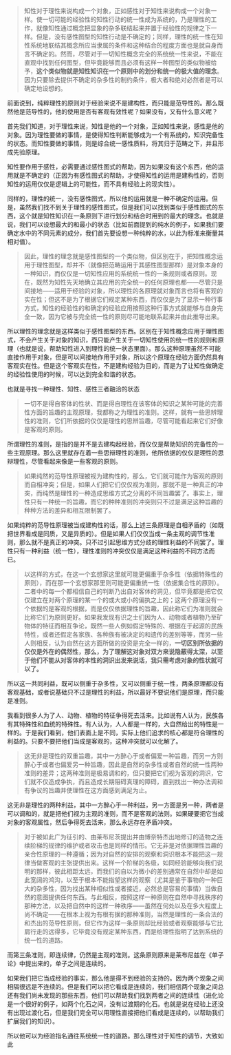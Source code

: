 <blockquote>知性对于理性来说构成一个对象，正如感性对于知性来说构成一个对象一样。使一切可能的经验性的知性行动的统一性成为系统的，乃是理性的工作，就像知性通过概念把显象的杂多联结起来并置于经验性的规律之下一样。但是，没有感性图型的知性行动是不确定的；同样，理性的统一性在知性系统地联结其概念所应当隶属的条件和这种结合的程度方面也是就自身而言不确定的。然而，尽管对于一切知性概念完全的系统统一性来说，不能在直观中找到任何图型，但毕竟能够而且必须有这样一种图型的类似物被给予，<b>这个类似物就是知性知识在一个原则中的划分和统一的极大值的理念</b>。因为只要除去提供不确定的杂多性的制约条件，极大者和绝对必然者是可以确定地设想的。</blockquote><p>前面说到，纯粹理性的原则对于经验来说不是建构性，而只能是范导性的。那么既然他是范导性的，他的使用是否有客观有效性呢？如果没有，又有什么意义呢？</p><p>首先我们知道，对于理性来说，知性是他的一个对象，正如知性来说，感性是他的对象。因为理性要做的事情，是使得知性判断能够成为一个有系统的，知识完备性的状态。而知性要做的事情，则是综合统一感性质料，将其归于范畴之下，并且形成先验原理。</p><p>知性要作用于感性，必需要通过感性图式的帮助，因为如果没有这个东西，他的运用就是不确定的（正因为有感性图式的帮助，才使得知性的运用是建构性的，否则知性的运用仅仅是逻辑上的可能性，而不具有经验上的现实性）。</p><p>同样的，理性的统一，没有感性图式，所以他的运用就是一种不确定的运用。但是，虽然我们找不到关于理性的感性图式，但是我们可以找到类似于感性图式的东西，这个就是知性知识在一条原则下进行划分和结合时用到的最大的理念。也就是说，我们可以设想最大的和最小的状态（比如前面提到的纯水的例子，如果我们要确定水中的不同元素的成分，我们首先要设想一种纯粹的水，以此为标准来衡量其相对值）。</p><blockquote>因此，理性的理念就是感性图型的一个类似物，但区别在于，把知性概念运用于理性图型，却并不（就像把范畴运用于其感性图型那样）是对象本身的一种知识，而仅仅是一切知性应用的系统统一性的一条规则或者原则。现在，既然为知性先天地确立其应用的完全统一的任何原理也都——尽管只是间接地——适用于经验的对象，所以理性的各原理就对象而言也将有客观的实在性；但这不是为了根据它们规定某种东西，而仅仅是为了显示一种行事方式，知性的经验性的和确定的经验应用按照这种行事方式就能够与自身完全一致，因为它被与完全统一性的原则尽可能地联系起来并由此推导出来。</blockquote><p>所以理性的理念就是这样类似于感性图型的东西。区别在于知性概念应用于理性图式，不会产生关于对象的知识，而只能产生关于一切知性使用的统一性的规则和原理（也就是说，帮助知性进入到理性的统一状态里面）。那么这种原理虽然不可能直接作用于对象，但是可以间接地作用于对象，所以这个原理在经验方面仍然具有客观实在性。但是这个客观实在性，不是建构经验为目的，而是为了让知性做确定的经验性使用的时候，可以达到完全和谐的状态。</p><p>也就是寻找一种理性、知性、感性三者融洽的状态</p><blockquote>一切不是得自客体的性状、而是得自理性在该客体的知识之某种可能的完善性方面的旨趣的主观原理，我都称之为理性的准则。这样，就有一些思辨理性的准则，它们所依据的仅仅是理性的思辨旨趣，尽管可能看起来它们好像是客观的原则。</blockquote><p>所谓理性的准则，是指的是并不是去建构起经验，而仅仅是帮助知识的完备性的一些主观原理。那么这里就存在着一些思辩理性的准则，他所依据的仅仅是理性的思辩理性，尽管看起来像是一些客观的原则。</p><blockquote>如果纯然的范导性原理被视为建构性的，那么，它们就可能作为客观的原则而自相冲突；但是，如果人们把它们仅仅视为准则，那就不是一种真正的冲突，而纯然是理性的一种造成思维方式之分离的不同旨趣罢了。事实上，理性只有一种统一的旨趣，而它的种种准则的冲突则只不过是满足这种旨趣的种种方法的差异和相互限制罢了。</blockquote><p>如果纯粹的范导性原理被当成建构性的话，那么上述三条原理是自相矛盾的（如既把世界看成是同质，又是异质的）。但是如果人们仅仅当成一条主观的调节性准则，那么就不是真正的冲突。只不过引起思维方式分歧的理性利益的不同罢了。理性只有一种利益（统一性），理性准则的冲突仅仅是满足这种利益的不同方法而已。</p><blockquote>以这样的方式，在这一个玄想家这里就可能更偏重于杂多性（依据特殊性的原则），而在那一个玄想家那里则可能更偏重统一性（依据集合性的原则）。二者中的每一个都相信自己的判断乃出自对客体的洞见，但毕竟都是把它仅仅建立在对两个原理的某一个的或大或小的偏执之上的；这两个原理没有一个依据的是客观的根据，而是仅仅依据理性的旨趣，因此称它们为准则就会比称它们为原则更好。如果我发现有识之士们因为人、动物或者植物乃至矿物体的特征而相互争论，既然一些人例如假定特殊的、根据在于起源的民族特性，或者还假定各家族、各种族有被决定的和遗传的差别等等，而另一些人则相反，认为自然在这方面所做的投资是完全一样的，<b>一切区别所依据的仅仅是外在的偶然性，那么，为了理解这对象对双方来说隐蔽得太深，以至于他们不能从对客体的本性的洞识出发来说话，我只需考虑对象的性状就可以了。</b></blockquote><p>所以这一共同利益，既可以侧重于杂多性，又可以侧重于统一性，两条原理都没有客观基础，或者说基础只不过是理性的利益，所以最好不要说他们是原理，而只能是准则。</p><p>我看到很多人为了人、动物、植物的特征争得死去活来。比如说有人认为，民族各有其特殊性和血统的特殊性。有人认为，人人都是一样的，大自然给出的特性是一样的。于是我们看到，他们表面上是不同，实际上他们追求的核心都是符合理性的利益的。只要不要把他们当成是客观的，这种冲突就可以化解了。</p><blockquote>这无非是理性的双重旨趣，其中一方醉心于或者偏爱一种旨趣，而另一方则醉心于或者也偏爱另一种旨趣，因此是自然的杂多性或者自然的统一性两种准则的差异；这两种准则是极易调和的，但只要把它们视为客观的洞识，它们就不仅造成争执，而且造成长期阻碍真理的障碍，直到找出一种办法调和有争议的旨趣并使理性在这方面感到满足为止。</blockquote><p>这无非是理性的两种利益，其中一方醉心于一种利益，另一方面是另一种，两者是可以调和的，就是把他们视为主观的准则，而不是客观的法则。如果硬要把它当成对象的客观属性，然后争得死去活来，那么永远存在矛盾冲突。</p><blockquote>对于被如此广为征引的、由莱布尼茨提出并由博奈特杰出地修订的造物之连续阶梯的规律的维护或者攻击也是同样的情形。它无非是对依据理性旨趣的亲合性原理的一种遵循；因为对自然的安排的观察和洞识根本不能把这一规律当做客观的主张提供出来。这样一个阶梯的各级，如同经验能够向我们说明的那样，彼此相距太远，而我们的自以为微小的差别通常在自然中却是如此宽阔的鸿沟，以至于根本不能指望这样的观察（尤其是鉴于事物的一种巨大的杂多性，因为找出某种相似性或者接近，必然总是容易的事情）当做自然的意图提供任何东西。与此相反，按照这样一种原则在自然中寻找秩序的那种方法，以及把自然中的这样一种秩序——虽然在何处以及在多大程度上尚不确定——在根本上视为有根有据的那种准则，当然是理性的一条合法的和杰出的范导性原则，但它作为这样一条原则却比经验或者观察能够与它比肩行走的远得多，它毕竟没有规定某种东西，而是给理性指明了达到系统的统一性的道路。</blockquote><p>而第三条准则，即连续律，仍然是主观的准则。这条原则原来是莱布尼兹在《单子论》中提出来的，单子之间是连续的。</p><p>如果我们把它当成经验的事实，那么他是得不到经验的支持的。因为两个现象之间相隔很远是不连续的。但是我们可以把它看成是连续的，我们相信两个现象之间总还有我们尚未发现的那些东西，他们可以帮助我们找到两者之间的连续性（进化论是一个很好的例子，如两个化石之间，没有过渡期的化石。也就是说在经验上还没有出现过渡化石，但是我们完全可以用理性直接把他们看成是连续的，以帮助我们扩展我们的知识）。</p><p>所以他可以为经验指名通往系统统一性的道路。那么理性对于知性的调节，大致如此</p><p></p>